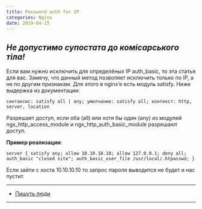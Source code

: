 ```yaml
---
title: Password auth for IP
categories: Nginx
date: 2019-04-15
---
```


_Не допустимо супостата до комісарського тіла!_
-----


Если вам нужно исключить для определёных IP auth_basic, то эта статья для вас. Замечу, что данный метод позволяет исключить только по IP, а не по другим признакам. Для этого в nginx’e есть модуль satisfy. Ниже выдержка из документации:

`синтаксис: satisfy all | any;
умолчание: satisfy all;
контекст: http, server, location`

Разрешает доступ, если оба (all) или хотя бы один (any) из модулей ngx_http_access_module и ngx_http_auth_basic_module разрешают доступ.

**Пример реализации**:

`server
{
    satisfy any;
    allow 10.10.10.10;
    allow 127.0.0.1;
    deny all;
    auth_basic "closed site";
    auth_basic_user_file /usr/local/.htpasswd;
}`

Если зайти с хоста 10.10.10.10 то запрос пароля выводится не будет и нас пустит.

-----

* <a href="http://skeletor.org.ua/?p=3706" target="_blank">Пишуть люди</a>

-----